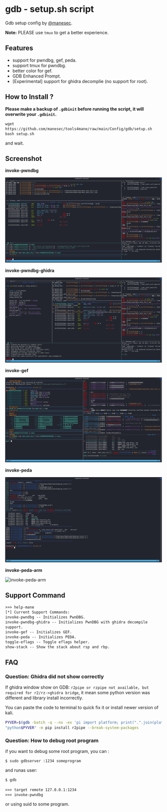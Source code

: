 # gdb - setup.sh script

Gdb setup config by [@manesec](https://github.com/manesec/).

**Note:** PLEASE use `tmux` to get a better experience.

## Features

+ support for pwndbg, gef, peda.
+ support tmux for pwndbg.
+ better color for gef.
+ GDB Enhanced Prompt.
+ [Experimental] support for ghidra decomplie (no support for root).

## How to Install ?

**Please make a backup of `.gdbinit` before running the script, it will overwrite your `.gdbinit`.**

```
wget https://github.com/manesec/tools4mane/raw/main/Config/gdb/setup.sh
bash setup.sh
```

and wait.

## Screenshot

**invoke-pwndbg**

![invoke-pwndbg](img/invoke-pwndbg.png)

**invoke-pwndbg-ghidra**

![invoke-pwndbg-ghidra](img/invoke-pwndbg-ghidra.png)

**invoke-gef**

![invoke-gef](img/invoke-gef.png)

**invoke-peda**

![invoke-peda](img/invoke-peda.png)

**invoke-peda-arm**

![invoke-peda-arm](img/invoke-peda-arm.png)



## Support Command

```
>>> help-mane
[*] Current Support Commands:  
invoke-pwndbg -- Initializes PwnDBG. 
invoke-pwndbg-ghidra -- Initializes PwnDBG with ghidra decompile support. 
invoke-gef -- Initializes GEF. 
invoke-peda -- Initializes PEDA. 
toggle-eflags -- Toggle eflags helper. 
show-stack -- Show the stack about rsp and rbp.
```


## FAQ

### Question: Ghidra did not show correctly

If ghidra window show on GDB: `r2pipe or rzpipe not available, but required for r2/rz->ghidra bridge`, it mean some python version was different and library install incorrectly.

You can paste the code to terminal to quick fix it or install newer version of kali.

```bash
PYVER=$(gdb -batch -q --nx -ex 'pi import platform; print(".".join(platform.python_version_tuple()[:2]))')
"python$PYVER" -m pip install r2pipe --break-system-packages
```

### Question: How to debug root program

if you want to debug some root program, you can :

```
$ sudo gdbserver :1234 someprogram
```

and runas user:
```
$ gdb

>>> target remote 127.0.0.1:1234
>>> invoke-pwndbg
```

or using suid to some program.